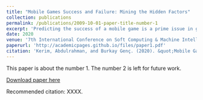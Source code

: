 ```yaml
---
title: "Mobile Games Success and Failure: Mining the Hidden Factors"
collection: publications
permalink: /publications/2009-10-01-paper-title-number-1
excerpt: 'Predicting the success of a mobile game is a prime issue in game industry. Thousands of games are being released each day. However, a few of them succeed while the majority fail. Towards the goal of investigating the potential correlation between the success of a mobile game and its specific attributes, this work was conducted. More than 17 thousands games were considered for that reason. We show that specific game attributes, such as number of IAPs (In-App Purchases), belonging to the puzzle genre, supporting different languages and being produced by a mature developer highly and positively affect the success of the game in the future. Moreover, we show that releasing the game in July and not including any IAPs seems to be highly associated with the game's failure. Our second main contribution, is the proposal of a novel success score metric that reflects multiple objectives, in contrast to evaluating only revenue, average rating or rating count. We also employ different machine learning models, namely, SVM (Support Vector Machine), RF (Random Forest) and Deep Learning (DL) to predict this success score metric of a mobile game given its attributes. The trained models were able to predict this score, as well as the rating average and rating count of a mobile game with more than 70% accuracy. This prediction can help developers before releasing their game to the market to avoid any potential disappointments.'
date: 2020
venue: '7th International Conference on Soft Computing & Machine Intelligence (ISCMI)'
paperurl: 'http://academicpages.github.io/files/paper1.pdf'
citation: 'Kerim, Abdulrahman, and Burkay Genç. (2020). &quot;Mobile Games Success and Failure: Mining the Hidden Factors.&quot; <i>7th International Conference on Soft Computing & Machine Intelligence (ISCMI), IEEE</i>. 1(1).'
---
```

This paper is about the number 1. The number 2 is left for future work.

[Download paper here](http://academicpages.github.io/files/paper1.pdf)

Recommended citation: XXXX.
